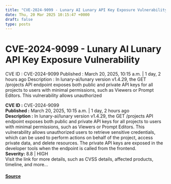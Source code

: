 ```yaml
---
title: "CVE-2024-9099 - Lunary AI Lunary API Key Exposure Vulnerability"
date: Thu, 20 Mar 2025 10:15:47 +0000
draft: false
type: posts
---
```

# CVE-2024-9099 - Lunary AI Lunary API Key Exposure Vulnerability





 CVE ID : CVE-2024-9099 Published : March 20, 2025, 10:15 a.m. | 1 day, 2 hours ago Description : In lunary-ai/lunary version v1.4.29, the GET /projects API endpoint exposes both public and private API keys for all projects to users with minimal permissions, such as Viewers or Prompt Editors. This vulnerability allows unauthorized

**CVE ID :** CVE-2024-9099  
**Published :** March 20, 2025, 10:15 a.m. | 1 day, 2 hours ago  
**Description :** In lunary-ai/lunary version v1.4.29, the GET /projects API endpoint exposes both public and private API keys for all projects to users with minimal permissions, such as Viewers or Prompt Editors. This vulnerability allows unauthorized users to retrieve sensitive credentials, which can be used to perform actions on behalf of the project, access private data, and delete resources. The private API keys are exposed in the developer tools when the endpoint is called from the frontend.  
**Severity:** 8.8 | HIGH  
Visit the link for more details, such as CVSS details, affected products, timeline, and more...

#### [Source](https://cvefeed.io/vuln/detail/CVE-2024-9099)

